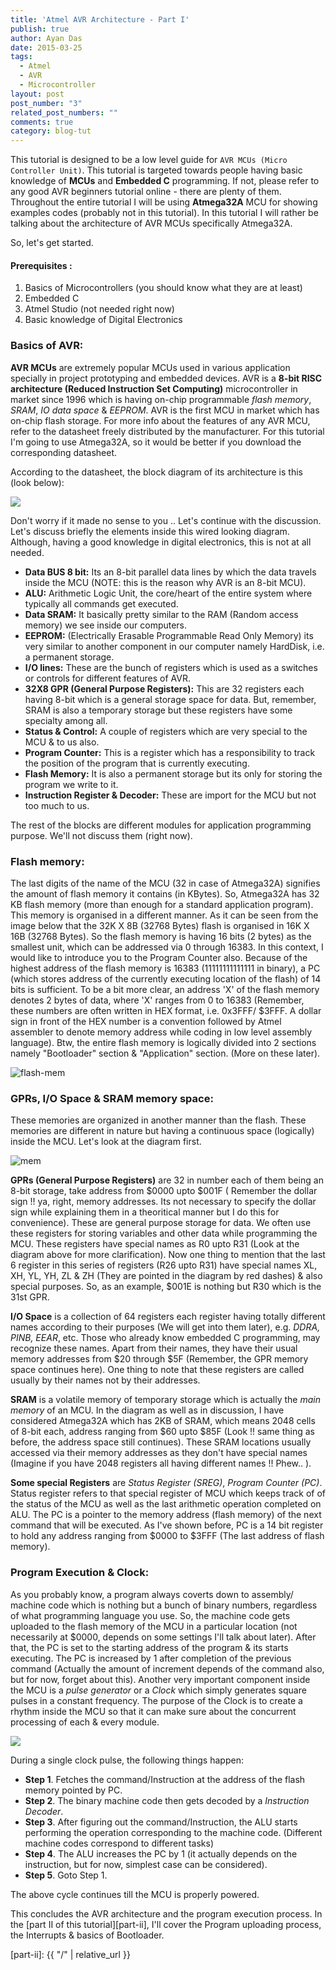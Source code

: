 ```yaml
---
title: 'Atmel AVR Architecture - Part I'
publish: true
author: Ayan Das
date: 2015-03-25
tags:
  - Atmel
  - AVR
  - Microcontroller
layout: post
post_number: "3"
related_post_numbers: ""
comments: true
category: blog-tut
---
```


This tutorial is designed to be a low level guide for `AVR MCUs (Micro Controller Unit)`. This tutorial is targeted towards people having basic knowledge of **MCUs** and **Embedded C** programming. If not, please refer to any good AVR beginners tutorial online - there are plenty of them. Throughout the entire tutorial I will be using **Atmega32A** MCU for showing examples codes (probably not in this tutorial). In this tutorial I will rather be talking about the architecture of AVR MCUs specifically Atmega32A.

So, let's get started.

#### Prerequisites :
1. Basics of Microcontrollers (you should know what they are at least)
2. Embedded C
3. Atmel Studio (not needed right now)
4. Basic knowledge of Digital Electronics

### Basics of AVR:

**AVR MCUs** are extremely popular MCUs used in various application specially in project prototyping and embedded devices. AVR is a **8-bit RISC architecture (Reduced Instruction Set Computing)** microcontroller in market since 1996 which is having on-chip programmable *flash memory*, *SRAM*, *IO data space* & *EEPROM*. AVR is the first MCU in market which has on-chip flash storage. For more info about the features of any AVR MCU, refer to the datasheet freely distributed by the manufacturer. For this tutorial I'm going to use Atmega32A, so it would be better if you download the corresponding datasheet.

According to the datasheet, the block diagram of its architecture is this (look below):

![](/public/posts_res/3/avr-arch-block.gif)

Don't worry if it made no sense to you .. Let's continue with the discussion. Let's discuss briefly the elements inside this wired looking diagram. Although, having a good knowledge in digital electronics, this is not at all needed.

* **Data BUS 8 bit:** Its an 8-bit parallel data lines by which the data travels inside the MCU (NOTE: this is the reason why AVR is an 8-bit MCU).
* **ALU:** Arithmetic Logic Unit, the core/heart of the entire system where typically all commands get executed.
* **Data SRAM:** It basically pretty similar to the RAM (Random access memory) we see inside our computers.
* **EEPROM:** (Electrically Erasable Programmable Read Only Memory) its very similar to another component in our computer namely HardDisk, i.e. a permanent storage.
* **I/O lines:** These are the bunch of registers which is used as a switches or controls for different features of AVR.
* **32X8 GPR (General Purpose Registers):** This are 32 registers each having 8-bit which is a general storage space for data. But, remember, SRAM is also a temporary storage but these registers have some specialty among all.
* **Status & Control:** A couple of registers which are very special to the MCU & to us also.
* **Program Counter:** This is a register which has a responsibility to track the position of the program that is currently executing.
* **Flash Memory:** It is also a permanent storage but its only for storing the program we write to it.
* **Instruction Register & Decoder:** These are import for the MCU but not too much to us.


The rest of the blocks are different modules for application programming purpose. We'll not discuss them (right now).


### Flash memory:
The last digits of the name of the MCU (32 in case of Atmega32A) signifies the amount of flash memory it contains (in KBytes). So, Atmega32A has 32 KB flash memory (more than enough for a standard application program). This memory is organised in a different manner. As it can be seen from the image below that the 32K X 8B (32768 Bytes) flash is organised in 16K X 16B (32768 Bytes). So the flash memory is having 16 bits (2 bytes) as the smallest unit, which can be addressed via 0 through 16383. In this context, I would like to introduce you to the Program Counter also. Because of the highest address of the flash memory is 16383 (11111111111111 in binary), a PC (which stores address of the currently executing location of the flash) of 14 bits is sufficient. To be a bit more clear, an address 'X' of the flash memory denotes 2 bytes of data, where 'X' ranges from 0 to 16383 (Remember, these numbers are often written in HEX format, i.e. 0x3FFF/ $3FFF. A dollar sign in front of the HEX number is a convention followed by Atmel assembler to denote memory address while coding in low level assembly language). Btw, the entire flash memory is logically divided into 2 sections namely "Bootloader" section & "Application" section. (More on these later).

![flash-mem](/public/posts_res/3/avr-flash.png)

### GPRs, I/O Space & SRAM memory space:

These memories are organized in another manner than the flash. These memories are different in nature but having a continuous space (logically) inside the MCU. Let's look at the diagram first.

![mem](/public/posts_res/3/avr-mem.png)

**GPRs (General Purpose Registers)** are 32 in number each of them being an 8-bit storage, take address from $0000 upto $001F ( Remember the dollar sign !! ya, right, memory addresses. Its not necessary to specify the dollar sign while explaining them in a theoritical manner but I do this for convenience). These are general purpose storage for data. We often use these registers for storing variables and other data while programming the MCU. These registers have special names as R0 upto R31 (Look at the diagram above for more clarification). Now one thing to mention that the last 6 register in this series of registers (R26 upto R31) have special names XL, XH, YL, YH, ZL & ZH (They are pointed in the diagram by red dashes) & also special purposes. So, as an example, $001E is nothing but R30 which is the 31st GPR.

**I/O Space** is a collection of 64 registers each register having totally different names according to their purposes (We will get into them later), e.g. *DDRA, PINB, EEAR*, etc. Those who already know embedded C programming, may recognize these names. Apart from their names, they have their usual memory addresses from $20 through $5F (Remember, the GPR memory space continues here). One thing to note that these registers are called usually by their names not by their addresses.

**SRAM** is a volatile memory of temporary storage which is actually the *main memory* of an MCU. In the diagram as well as in discussion, I have considered Atmega32A which has 2KB of SRAM, which means 2048 cells of 8-bit each, address ranging from $60 upto $85F (Look !! same thing as before, the address space still continues). These SRAM locations usually accessed via their memory addresses as they don't have special names (Imagine if you have 2048 registers all having different names !! Phew.. ).


**Some special Registers** are *Status Register (SREG)*, *Program Counter (PC)*. Status register refers to that special register of MCU which keeps track of of the status of the MCU as well as the last arithmetic operation completed on ALU.
The PC is a pointer to the memory address (flash memory) of the next command that will be executed. As I've shown before, PC is a 14 bit register to hold any address ranging from $0000 to $3FFF (The last address of flash memory).


### Program Execution & Clock:

As you probably know, a program always coverts down to assembly/ machine code which is nothing but a bunch of binary numbers, regardless of what programming language you use. So, the machine code gets uploaded to the flash memory of the MCU in a particular location (not necessarily at $0000, depends on some settings I'll talk about later). After that, the PC is set to the starting address of the program & its starts executing. The PC is increased by 1 after completion of the previous command (Actually the amount of increment depends of the command also, but for now, forget about this).
Another very important component inside the MCU is a *pulse generator* or a *Clock* which simply generates square pulses in a constant frequency. The purpose of the Clock is to create a rhythm inside the MCU so that it can make sure about the concurrent processing of each & every module.

![](/public/posts_res/3/prog-exec.png)

During a single clock pulse, the following things happen:

* **Step 1**. Fetches the command/Instruction at the address of the flash memory pointed by PC.
* **Step 2**. The binary machine code then gets decoded by a *Instruction Decoder*.
* **Step 3**. After figuring out the command/Instruction, the ALU starts performing the operation corresponding to the machine code. (Different machine codes correspond to different tasks)
* **Step 4**. The ALU increases the PC by 1 (it actually depends on the instruction, but for now, simplest case can be considered).
* **Step 5**. Goto Step 1.

The above cycle continues till the MCU is properly powered.

This concludes the AVR architecture and the program execution process. In the [part II of this tutorial][part-ii], I'll cover the Program uploading process, the Interrupts & basics of Bootloader.

[part-ii]: {{ "/" | relative_url }}